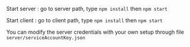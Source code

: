 Start server :
go to server path, type ```npm install``` then  ```npm start```

Start client :
go to client path, type ```npm install``` then  ```npm start```

You can modify the server credentials with your own setup through file ```server/serviceAccountKey.json```
